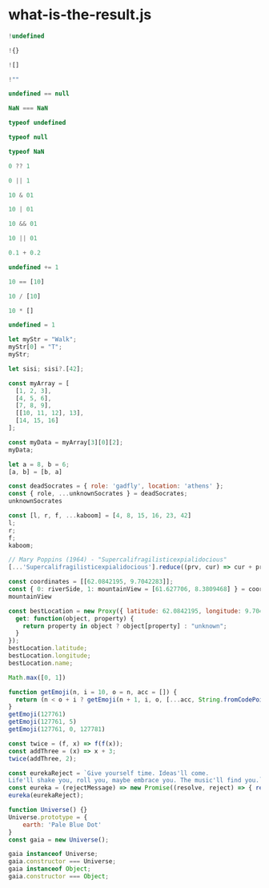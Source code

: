 # what-is-the-result.js

```javascript
!undefined
```

```javascript
!{}
```

```javascript
![]
```

```javascript
!""
```

```javascript
undefined == null
```

```javascript
NaN === NaN
```

```javascript
typeof undefined
```

```javascript
typeof null
```

```javascript
typeof NaN
```

```javascript
0 ?? 1
```

```javascript
0 || 1
```

```javascript
10 & 01
```

```javascript
10 | 01
```

```javascript
10 && 01
```

```javascript
10 || 01
```

```javascript
0.1 + 0.2
```

```javascript
undefined += 1
```

```javascript
10 == [10]
```

```javascript
10 / [10]
```

```javascript
10 * []
```


```javascript
undefined = 1
```

```javascript
let myStr = "Walk";
myStr[0] = "T";
myStr;
```

```javascript
let sisi; sisi?.[42];
```

```javascript
const myArray = [
  [1, 2, 3],
  [4, 5, 6],
  [7, 8, 9],
  [[10, 11, 12], 13],
  [14, 15, 16]
];

const myData = myArray[3][0][2];
myData;
```

```javascript
let a = 8, b = 6;
[a, b] = [b, a]
```

```javascript
const deadSocrates = { role: 'gadfly', location: 'athens' };
const { role, ...unknownSocrates } = deadSocrates;
unknownSocrates 
```

```javascript
const [l, r, f, ...kaboom] = [4, 8, 15, 16, 23, 42]
l;
r;
f;
kaboom;
```

```javascript
// Mary Poppins (1964) - "Supercalifragilisticexpialidocious"
[...'Supercalifragilisticexpialidocious'].reduce((prv, cur) => cur + prv);
```

```javascript
const coordinates = [[62.0842195, 9.7042283]];
const { 0: riverSide, 1: mountainView = [61.627706, 8.3809468] } = coordinates;
mountainView
```

```javascript
const bestLocation = new Proxy({ latitude: 62.0842195, longitude: 9.7042283 }, {
  get: function(object, property) {
    return property in object ? object[property] : "unknown";
  }
});
bestLocation.latitude;
bestLocation.longitude;
bestLocation.name;
```

```javascript
Math.max([0, 1])
```

```javascript
function getEmoji(n, i = 10, o = n, acc = []) {
  return (n < o + i ? getEmoji(n + 1, i, o, [...acc, String.fromCodePoint(n)]) : acc);
}
getEmoji(127761)
getEmoji(127761, 5)
getEmoji(127761, 0, 127781)
```

``` javascript
const twice = (f, x) => f(f(x));
const addThree = (x) => x + 3;
twice(addThree, 2);
```

```javascript
const eurekaReject = `Give yourself time. Ideas'll come. 
Life'll shake you, roll you, maybe embrace you. The music'll find you.`;
const eureka = (rejectMessage) => new Promise((resolve, reject) => { reject(rejectMessage) });
eureka(eurekaReject);
```

``` javascript
function Universe() {}
Universe.prototype = {
    earth: 'Pale Blue Dot'
}
const gaia = new Universe();

gaia instanceof Universe;
gaia.constructor === Universe;
gaia instanceof Object;
gaia.constructor === Object;
```
